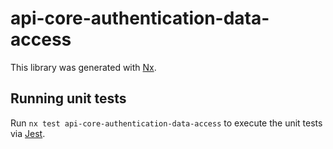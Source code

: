 # api-core-authentication-data-access

This library was generated with [Nx](https://nx.dev).

## Running unit tests

Run `nx test api-core-authentication-data-access` to execute the unit tests via [Jest](https://jestjs.io).
